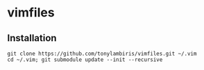 # vimfiles

## Installation

    git clone https://github.com/tonylambiris/vimfiles.git ~/.vim
    cd ~/.vim; git submodule update --init --recursive
